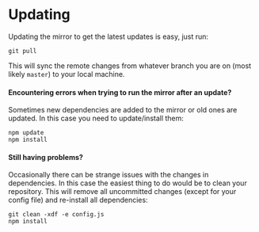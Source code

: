 # Updating

Updating the mirror to get the latest updates is easy, just run:
```
git pull
```
This will sync the remote changes from whatever branch you are on (most likely `master`) to your local machine.

#### Encountering errors when trying to run the mirror after an update?

Sometimes new dependencies are added to the mirror or old ones are updated. In this case you need to update/install them:
```
npm update
npm install
```


#### Still having problems?

Occasionally there can be strange issues with the changes in dependencies. In this case the easiest thing to do would be to clean your repository. This will remove all uncommitted changes (except for your config file) and re-install all dependencies:

```
git clean -xdf -e config.js
npm install
```